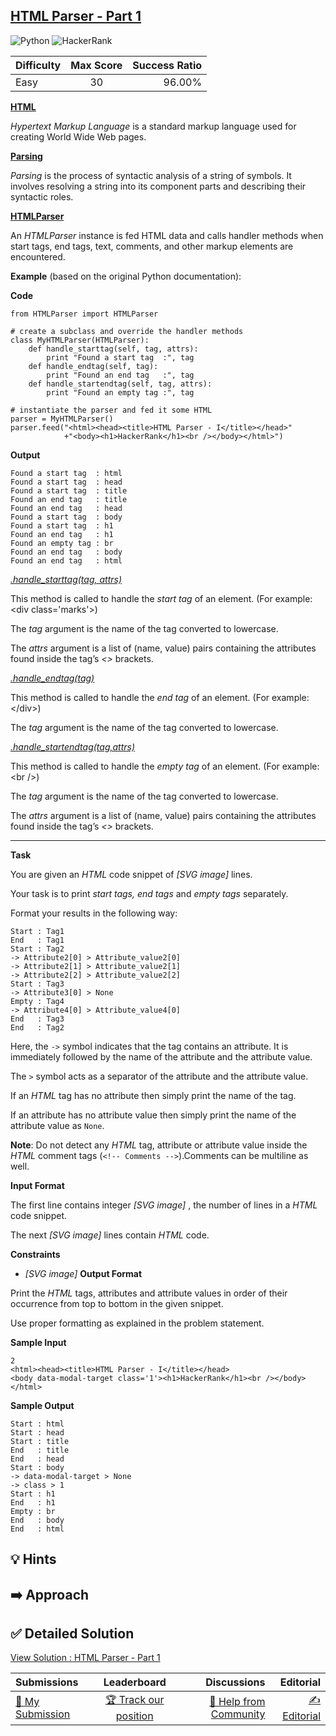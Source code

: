 ## [HTML Parser - Part 1](https://www.hackerrank.com/challenges/html-parser-part-1)

![Python](https://img.shields.io/badge/python-3670A0?style=for-the-badge&logo=python&logoColor=ffdd54) ![HackerRank](https://img.shields.io/badge/-Hackerrank-2EC866?style=for-the-badge&logo=HackerRank&logoColor=white)

| Difficulty | Max Score | Success Ratio |
|:-----------|:------------:|------------:|
| Easy       | 30      | 96.00%        |

**[HTML](https://www.google.co.in/webhp?sourceid=chrome-instant&ion=1&espv=2&ie=UTF-8#q=What+is+HTML)**   

*Hypertext Markup Language* is a standard markup language used for creating World Wide Web pages.


**[Parsing](https://en.wikipedia.org/wiki/Parsing)**   

*Parsing* is the process of syntactic analysis of a string of symbols. It involves resolving a string into its component parts and describing their syntactic roles.


**[HTMLParser](https://docs.python.org/2/library/htmlparser.html#HTMLParser.HTMLParser)**   

An *HTMLParser* instance is fed HTML data and calls handler methods when start tags, end tags, text, comments, and other markup elements are encountered. 


**Example** (based on the original Python documentation):


**Code**



```
from HTMLParser import HTMLParser

# create a subclass and override the handler methods
class MyHTMLParser(HTMLParser):
    def handle_starttag(self, tag, attrs):
        print "Found a start tag  :", tag
    def handle_endtag(self, tag):
        print "Found an end tag   :", tag
    def handle_startendtag(self, tag, attrs):
        print "Found an empty tag :", tag

# instantiate the parser and fed it some HTML
parser = MyHTMLParser()
parser.feed("<html><head><title>HTML Parser - I</title></head>"
            +"<body><h1>HackerRank</h1><br /></body></html>")

```

**Output**



```
Found a start tag  : html
Found a start tag  : head
Found a start tag  : title
Found an end tag   : title
Found an end tag   : head
Found a start tag  : body
Found a start tag  : h1
Found an end tag   : h1
Found an empty tag : br
Found an end tag   : body
Found an end tag   : html

```

  



[*.handle\_starttag(tag, attrs)*](https://docs.python.org/2/library/htmlparser.html#HTMLParser.HTMLParser.handle_starttag) 


This method is called to handle the *start tag* of an element. (For example: \<div class\='marks'\>)   

The *tag* argument is the name of the tag converted to lowercase.   

The *attrs* argument is a list of (name, value) pairs containing the attributes found inside the tag’s *\<\>* brackets.
  
  



[*.handle\_endtag(tag)*](https://docs.python.org/2/library/htmlparser.html#HTMLParser.HTMLParser.handle_endtag) 


This method is called to handle the *end tag* of an element. (For example: \</div\>)   

The *tag* argument is the name of the tag converted to lowercase.
  
  



[*.handle\_startendtag(tag,attrs)*](https://docs.python.org/2/library/htmlparser.html#HTMLParser.HTMLParser.handle_startendtag) 


This method is called to handle the *empty tag* of an element. (For example: \<br /\>)   

The *tag* argument is the name of the tag converted to lowercase.   

The *attrs* argument is a list of (name, value) pairs containing the attributes found inside the tag’s *\<\>* brackets.




---


**Task**


You are given an *HTML* code snippet of  *[SVG image]*  lines.   

Your task is to print *start tags, end tags* and *empty tags* separately. 


Format your results in the following way:



```
Start : Tag1
End   : Tag1
Start : Tag2
-> Attribute2[0] > Attribute_value2[0]
-> Attribute2[1] > Attribute_value2[1]
-> Attribute2[2] > Attribute_value2[2]
Start : Tag3
-> Attribute3[0] > None
Empty : Tag4
-> Attribute4[0] > Attribute_value4[0]
End   : Tag3
End   : Tag2

```

Here, the `->` symbol indicates that the tag contains an attribute. It is immediately followed by the name of the attribute and the attribute value.   

The `>` symbol acts as a separator of the attribute and the attribute value.


If an *HTML* tag has no attribute then simply print the name of the tag.   

If an attribute has no attribute value then simply print the name of the attribute value as `None`. 


**Note**: Do not detect any *HTML* tag, attribute or attribute value inside the *HTML* comment tags (`<!-- Comments -->`).Comments can be multiline as well.  


**Input Format**

The first line contains integer  *[SVG image]* , the number of lines in a *HTML* code snippet.  

The next  *[SVG image]*  lines contain *HTML* code.

**Constraints**

* *[SVG image]*
**Output Format**

Print the *HTML* tags, attributes and attribute values in order of their occurrence from top to bottom in the given snippet.  



Use proper formatting as explained in the problem statement.

**Sample Input**


```
2
<html><head><title>HTML Parser - I</title></head>
<body data-modal-target class='1'><h1>HackerRank</h1><br /></body></html>

```
**Sample Output**


```
Start : html
Start : head
Start : title
End   : title
End   : head
Start : body
-> data-modal-target > None
-> class > 1
Start : h1
End   : h1
Empty : br
End   : body
End   : html

```

## 💡 Hints 

## ➡️ Approach 

## ✅ Detailed Solution
[View Solution : HTML Parser - Part 1](./html_parser__part_1.py)

| Submissions | Leaderboard| Discussions | Editorial |
|:-----------|:------------:|------------:|------------:|
| [📝 My Submission](https://www.hackerrank.com/challenges/html-parser-part-1/submissions) | [🏆 Track our position](https://www.hackerrank.com/challenges/html-parser-part-1/leaderboard) | [🤔 Help from Community](https://www.hackerrank.com/challenges/html-parser-part-1/forum) | [✍️ Editorial](https://www.hackerrank.com/challenges/html-parser-part-1/editorial) |

